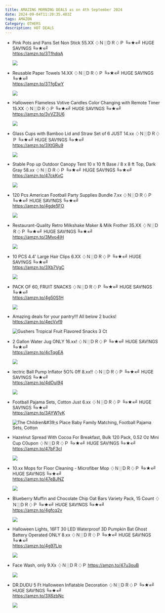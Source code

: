 ```yaml
---
title: AMAZING MORNING DEALS as on 4th September 2024
date: 2024-09-04T11:20:35.403Z
tags: AMAZON
Category: OTHERS
description: HOT DEALS
---
```

* Pink Pots and Pans Set Non Stick 55.XX
  ♢Ｎ░ＤＲ♢Ｐ
  ╚»★«╝ HUGE SAV!NGS ╚»★«╝\
  https://amzn.to/3TfhdqA<!--StartFragment-->

  ![](https://f.media-amazon.com/images/I/81GeWmdY+-L._AC_SL1500_.jpg)

  <!--EndFragment-->
* Reusable Paper Towels 14.XX
  ♢Ｎ░ＤＲ♢Ｐ
  ╚»★«╝ HUGE SAV!NGS ╚»★«╝\
  https://amzn.to/3TfgEwY<!--StartFragment-->

  ![](https://f.media-amazon.com/images/I/81oPBvzFPjL._AC_SL1500_.jpg)

  <!--EndFragment-->
* Halloween Flameless Votive Candles Color Changing with Remote Timer 15.XX 
  ♢Ｎ░ＤＲ♢Ｐ
  ╚»★«╝ HUGE SAV!NGS ╚»★«╝\
  https://amzn.to/3yVZ3U6<!--StartFragment-->

  ![](https://f.media-amazon.com/images/I/718wcXFZ3dL._AC_SL1500_.jpg)

  <!--EndFragment-->
* Glass Cups with Bamboo Lid and Straw Set of 6  JUST 14.xx 
  ♢Ｎ░ＤＲ♢Ｐ
  ╚»★«╝ HUGE SAV!NGS ╚»★«╝\
  https://amzn.to/3XtGRu9<!--StartFragment-->

  ![](https://f.media-amazon.com/images/I/71R5Fgqwp9L._AC_SL1500_.jpg)

  <!--EndFragment-->
* Stable Pop up Outdoor Canopy Tent 10 x 10 ft Base / 8 x 8 ft Top, Dark Gray 58.xx
  ♢Ｎ░ＤＲ♢Ｐ
  ╚»★«╝ HUGE SAV!NGS ╚»★«╝\
  https://amzn.to/47ckKvC<!--StartFragment-->

  ![](https://f.media-amazon.com/images/I/51DFtA0b5iL._AC_SL1500_.jpg)

  <!--EndFragment-->
* 120 Pcs American Football Party Supplies Bundle 7.xx
  ♢Ｎ░ＤＲ♢Ｐ
  ╚»★«╝ HUGE SAV!NGS ╚»★«╝\
  https://amzn.to/4gde5FO<!--StartFragment-->

  ![](https://f.media-amazon.com/images/I/81Cd348rCyL._AC_SL1500_.jpg)

  <!--EndFragment-->
* Restaurant-Quality Retro Milkshake Maker & Milk Frother 35.XX
  ♢Ｎ░ＤＲ♢Ｐ
  ╚»★«╝ HUGE SAV!NGS ╚»★«╝\
  https://amzn.to/3Mvo4IH<!--StartFragment-->

  ![](https://f.media-amazon.com/images/I/61L90+TtA6L._AC_SL1500_.jpg)

  <!--EndFragment-->
* 10 PCS 4.4' Large Hair Clips 6.XX
  ♢Ｎ░ＤＲ♢Ｐ
  ╚»★«╝ HUGE SAV!NGS ╚»★«╝\
  https://amzn.to/3Xb7VgC<!--StartFragment-->

  ![](https://f.media-amazon.com/images/I/61ZkS+xblxL._SL1500_.jpg)

  <!--EndFragment-->
* PACK OF 60, FRUIT SNACKS
  ♢Ｎ░ＤＲ♢Ｐ
  ╚»★«╝ HUGE SAV!NGS ╚»★«╝\
  https://amzn.to/4g50S1H<!--StartFragment-->

  ![](https://f.media-amazon.com/images/I/913HcWdok4L._SL1500_.jpg)

  <!--EndFragment-->
* Amazing deals for your pantry!!!
  All below 2 bucks! 
  https://amzn.to/4ecVvf9<!--StartFragment-->

  ![Gushers Tropical Fruit Flavored Snacks 3 Ct](https://f.media-amazon.com/images/I/711jfkIlxyL._AC_UL320_.jpg)

  <!--EndFragment-->
* 2 Gallon Water Jug
  ONLY 16.xx! 
  ♢Ｎ░ＤＲ♢Ｐ
  ╚»★«╝ HUGE SAV!NGS ╚»★«╝\
  https://amzn.to/4cTqgEA<!--StartFragment-->

  ![](https://f.media-amazon.com/images/I/712TCO5+K4S._AC_SL1500_.jpg)

  <!--EndFragment-->
* lectric Ball Pump Inflator
  5O% 0ff 8.xx!! 
  ♢Ｎ░ＤＲ♢Ｐ
  ╚»★«╝ HUGE SAV!NGS ╚»★«╝\
  https://amzn.to/4dOuI94<!--StartFragment-->

  ![](https://f.media-amazon.com/images/I/61wu2Z2DSWL._AC_SL1500_.jpg)

  <!--EndFragment-->
* Football Pajama Sets, Cotton
  Just 6.xx
  ♢Ｎ░ＤＲ♢Ｐ
  ╚»★«╝ HUGE SAV!NGS ╚»★«╝\
  https://amzn.to/3AYW1yK<!--StartFragment-->

  ![The Children\&#39;s Place Baby Family Matching, Football Pajama Sets, Cotton](https://f.media-amazon.com/images/I/81hcdwHYtLL._AC_SX522_.jpg)

  <!--EndFragment-->
* Hazelnut Spread With Cocoa For Breakfast, Bulk 120 Pack, 0.52 Oz Mini Cup
  C0upon
  ♢Ｎ░ＤＲ♢Ｐ
  ╚»★«╝ HUGE SAV!NGS ╚»★«╝\
  https://amzn.to/47bF3cI<!--StartFragment-->

  ![](https://f.media-amazon.com/images/I/81mnJEt4LzL._AC_SL1500_.jpg)

  <!--EndFragment-->
* 10.xx
  Mops for Floor Cleaning - Microfiber Mop
  ♢Ｎ░ＤＲ♢Ｐ
  ╚»★«╝ HUGE SAV!NGS ╚»★«╝\
  https://amzn.to/47eBJNZ<!--StartFragment-->

  ![](https://f.media-amazon.com/images/I/81xRqXLagiL._AC_SL1500_.jpg)

  <!--EndFragment-->
* Blueberry Muffin and Chocolate Chip Oat Bars Variety Pack, 15 Count
  ♢Ｎ░ＤＲ♢Ｐ
  ╚»★«╝ HUGE SAV!NGS ╚»★«╝\
  https://amzn.to/4gfcq2v<!--StartFragment-->

  ![](https://f.media-amazon.com/images/I/513Nzykd9LL.jpg)

  <!--EndFragment-->
* Halloween Lights, 16FT 30 LED Waterproof 3D Pumpkin Bat Ghost Battery Operated ONLY 8.xx 
  ♢Ｎ░ＤＲ♢Ｐ
  ╚»★«╝ HUGE SAV!NGS ╚»★«╝\
  https://amzn.to/4g97Lip<!--StartFragment-->

  ![](https://f.media-amazon.com/images/I/71jL8So06BL._AC_SL1500_.jpg)

  <!--EndFragment-->
* Face Wash,  only 9.Xx
  ♢Ｎ░ＤＲ♢Ｐ
  https://amzn.to/47u3ouB<!--StartFragment-->

  ![](https://f.media-amazon.com/images/I/71EM7svCQpL._SL1500_.jpg)

  <!--EndFragment-->
* DR.DUDU 5 Ft Halloween Inflatable Decoration
  ♢Ｎ░ＤＲ♢Ｐ
  ╚»★«╝ HUGE SAV!NGS ╚»★«╝\
  https://amzn.to/3X6zbNc<!--StartFragment-->

  ![](https://f.media-amazon.com/images/I/818RauBzuXL._AC_SL1500_.jpg)

  <!--EndFragment-->